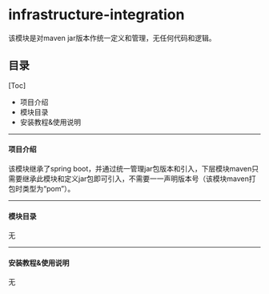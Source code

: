 # infrastructure-integration
该模块是对maven jar版本作统一定义和管理，无任何代码和逻辑。

## 目录
[Toc]
* 项目介绍
* 模块目录
* 安装教程&使用说明

---

#### 项目介绍
该模块继承了spring boot，并通过统一管理jar包版本和引入，下层模块maven只需要继承此模块和定义jar包即可引入，不需要一一声明版本号（该模块maven打包时类型为“pom”）。

---

#### 模块目录
无

---

#### 安装教程&使用说明
无
